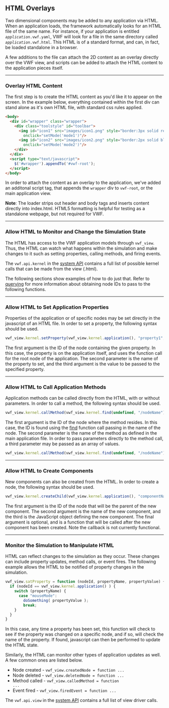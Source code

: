 ## <a name="html">HTML Overlays</a>

Two dimensional components may be added to any application via HTML. When an application loads, the framework automatically looks for an HTML file of the same name. For instance, if your application is entitled <code><i>application</i>.vwf.yaml</code>, VWF will look for a file in the same directory called <code><i>application</i>.vwf.html</code>. This HTML is of a standard format, and can, in fact, be loaded standalone in a browser. 

A few additions to the file can attach the 2D content as an overlay directly over the VWF view, and scripts can be added to attach the HTML content to the application pieces itself. 

-------------------

### Overlay HTML Content

The first step is to create the HTML content as you'd like it to appear on the screen. In the example below, everything contained within the first div can stand alone as it's own HTML file, with standard css rules applied.

```html
<body>
  <div id="wrapper" class="wrapper">
    <div class="toolstyle" id="toolbar">
      <img id="icon1" src="images/icon1.png" style="border:3px solid red" alt="icon1" 
        onclick="setMode('mode1')"/>
      <img id="icon2" src="images/icon2.png" style="border:2px solid black" alt="icon2" 
        onclick="setMode('mode2')"/>
    </div>
  </div>
  <script type="text/javascript">
    $('#wrapper').appendTo('#vwf-root');
  </script>
</body>
```

In order to attach the content as an overlay to the application, we've added an additonal script tag, that appends the <code>wrapper</code> div to <code>vwf-root</code>, or the main application view. 

**Note**: The loader strips out header and body tags and inserts content directly into index.html. HTML5 formatting is helpful for testing as a standalone webpage, but not required for VWF. 

-------------------

### Allow HTML to Monitor and Change the Simulation State

The HTML has access to the VWF application models through <code>vwf_view</code>. Thus, the HTML can watch what happens within the simulation and make changes to it such as setting properties, calling methods, and firing events. 

The <code>vwf.api.kernel</code> in the [system API](#system-api) contains a full list of possible kernel calls that can be made from the view (.html).

The following sections show examples of how to do just that. Refer to [querying](#querying) for more information about obtaining node IDs to pass to the following functions.

-------------------

### Allow HTML to Set Application Properties

Properties of the application or of specific nodes may be set directly in the javascript of an HTML file. In order to set a property, the following syntax should be used. 

```javascript
vwf_view.kernel.setProperty(vwf_view.kernel.application(), "property1", value);
```

The first argument is the ID of the node containing the given property. In this case, the property is on the application itself, and uses the function call for the root node of the application. The second parameter is the name of the property to set, and the third argument is the value to be passed to the specified property. 

-------------------

### Allow HTML to Call Application Methods

Application methods can be called directly from the HTML, with or without parameters. In order to call a method, the following syntax should be used.

```javascript
vwf_view.kernel.callMethod(vwf_view.kernel.find(undefined, "/nodeName")[0], "method1");
```

The first argument is the ID of the node where the method resides. In this case, the ID is found using the [find](#querying) function call passing in the name of the node. The second parameter is the name of the method as defined in the main application file. In order to pass parameters directly to the method call, a third parameter may be passed as an array of values. 

```javascript
vwf_view.kernel.callMethod(vwf_view.kernel.find(undefined, "/nodeName")[0], "method1", [ parameter1, parameter2, etc ]);
```

-------------------

### Allow HTML to Create Components

New components can also be created from the HTML. In order to create a node, the following syntax should be used.

```javascript
vwf_view.kernel.createChild(vwf_view.kernel.application(), "componentName", component, undefined, callback);
```

The first argument is the ID of the node that will be the parent of the new component. The second argument is the name of the new component, and the third is the JavaScript object defining the new component. The final argument is optional, and is a function that will be called after the new component has been created.  Note the callback is not
currently functional.

-------------------

### Monitor the Simulation to Manipulate HTML

HTML can reflect changes to the simulation as they occur. These changes can include property updates, method calls, or event fires. The following example allows the HTML to be notified of property changes in the simulation. 

```javascript
vwf_view.satProperty = function (nodeId, propertyName, propertyValue) {
  if (nodeId == vwf_view.kernel.application() ) {
    switch (propertyName) {
      case "mouseMode":
        doSomething( propertyValue );
        break;
    }
  }
}
```

In this case, any time a property has been set, this function will check to see if the property was changed on a specific node, and if so, will check the name of the property. If found, javascript can then be performed to update the HTML state.

Similarly, the HTML can monitor other types of application updates as well. A few common ones are listed below.

* Node created - <code>vwf_view.createdNode = function ...</code>
* Node deleted - <code>vwf_view.deletedNode = function ...</code>
* Method called - <code>vwf_view.calledMethod = function ...</code>
* Event fired - <code>vwf_view.firedEvent = function ...</code>

The <code>vwf.api.view</code> in the [system API](#system-api) contains a full list of view driver calls.
